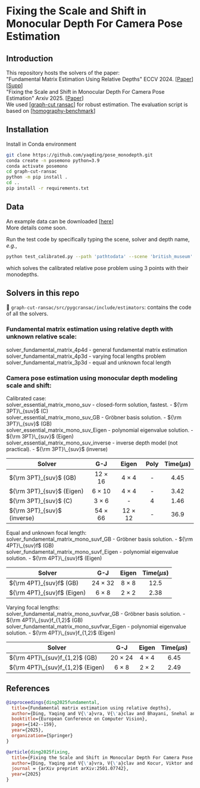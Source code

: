 # Fixing the Scale and Shift in Monocular Depth For Camera Pose Estimation

## Introduction
This repository hosts the solvers of the paper: <br />
"Fundamental Matrix Estimation Using Relative Depths" ECCV 2024. [[Paper](https://www.ecva.net/papers/eccv_2024/papers_ECCV/papers/08966.pdf)][[Supp](https://www.ecva.net/papers/eccv_2024/papers_ECCV/papers/08966-supp.pdf)] <br />
"Fixing the Scale and Shift in Monocular Depth For Camera Pose Estimation" Arxiv 2025. [[Paper](https://arxiv.org/abs/2501.07742)] <br />
We used [[graph-cut ransac](https://github.com/danini/graph-cut-ransac)] for robust estimation. The evaluation script is based on [[homography-benchmark](https://github.com/danini/homography-benchmark)] <br />

## Installation
Install in Conda environment 
```bash
git clone https://github.com/yaqding/pose_monodepth.git
conda create -n posemono python=3.9
conda activate posemono
cd graph-cut-ransac
python -m pip install .
cd ..
pip install -r requirements.txt
```

## Data
An example data can be downloaded [[here](https://drive.google.com/file/d/13ZRI8D5gxLi37xbjH0lNJ3tk6QWr0MuA/view?usp=drive_link)] <br />
More details come soon.

Run the test code by specifically typing the scene, solver and depth name, _e.g._,
```bash
python test_calibrated.py --path 'pathtodata' --scene 'british_museum' --solver 'mono' --depth 'unidepth'
```
which solves the calibrated relative pose problem using 3 points with their monodepths.


## Solvers in this repo
:file_folder: ``graph-cut-ransac/src/pygcransac/include/estimators``: contains the code of all the solvers. 
### Fundamental matrix estimation using relative depth with unknown relative scale:

solver_fundamental_matrix_4p4d - general fundamental matrix estimation <br />
solver_fundamental_matrix_4p3d - varying focal lengths problem <br />
solver_fundamental_matrix_3p3d - equal and unknown focal length <br />


### Camera pose estimation using monocular depth modeling scale and shift:

Calibrated case: <br />
solver_essential_matrix_mono_suv - closed-form solution, fastest. - ${\rm 3PT}\_{suv}$ (C) <br />
solver_essential_matrix_mono_suv_GB  - Gröbner basis solution. - ${\rm 3PT}\_{suv}$ (GB) <br />
solver_essential_matrix_mono_suv_Eigen - polynomial eigenvalue solution. - ${\rm 3PT}\_{suv}$ (Eigen) <br />
solver_essential_matrix_mono_suv_inverse - inverse depth model (not practical). - ${\rm 3PT}\_{suv}$ (inverse) <br />

| Solver           | G-J | Eigen | Poly | Time($\mu s$) |
| --------------- | :------: | :----: | :-------: | :-------: | 
| ${\rm 3PT}_{suv}$ (GB)       | 12 &times; 16 | 4 &times; 4 | - | 4.45 | 
| ${\rm 3PT}_{suv}$ (Eigen)      | 6 &times; 10 |  4 &times; 4 | - | 3.42 | 
| ${\rm 3PT}_{suv}$ (C)       | 3 &times; 6 |  - | 4 | 1.46 | 
| ${\rm 3PT}_{suv}$ (inverse)        |  54 &times; 66 |  12 &times; 12 | - | 36.9 | 

Equal and unknown focal length: <br />
solver_fundamental_matrix_mono_suvf_GB  - Gröbner basis solution. - ${\rm 4PT}\_{suv}f$ (GB) <br />
solver_fundamental_matrix_mono_suvf_Eigen - polynomial eigenvalue solution. - ${\rm 4PT}\_{suv}f$ (Eigen) <br />

| Solver           | G-J | Eigen |  Time($\mu s$) |
| --------------- | :------: | :----: | :-------: | 
| ${\rm 4PT}_{suv}f$ (GB)       | 24 &times; 32 |  8 &times; 8  | 12.5 | 
| ${\rm 4PT}_{suv}f$ (Eigen)      | 6 &times; 8 |  2 &times; 2  | 2.38 | 

Varying focal lengths: <br />
solver_fundamental_matrix_mono_suvfvar_GB  - Gröbner basis solution. - ${\rm 4PT}\_{suv}f_{1,2}$ (GB) <br />
solver_fundamental_matrix_mono_suvfvar_Eigen - polynomial eigenvalue solution. - ${\rm 4PT}\_{suv}f_{1,2}$ (Eigen) <br />

| Solver           | G-J | Eigen |   Time($\mu s$) |
| --------------- | :------: | :----: | :-------: | 
| ${\rm 4PT}\_{suv}f_{1,2}$ (GB)       | 20 &times; 24 |  4 &times; 4  | 6.45 | 
| ${\rm 4PT}\_{suv}f_{1,2}$ (Eigen)      | 6 &times; 8 |  2 &times; 2  | 2.49 | 


## References
```BibTeX
@inproceedings{ding2025fundamental,
  title={Fundamental matrix estimation using relative depths},
  author={Ding, Yaqing and V{\'a}vra, V{\'a}clav and Bhayani, Snehal and Wu, Qianliang and Yang, Jian and Kukelova, Zuzana},
  booktitle={European Conference on Computer Vision},
  pages={142--159},
  year={2025},
  organization={Springer}
}
```
```BibTeX
@article{ding2025fixing,
  title={Fixing the Scale and Shift in Monocular Depth For Camera Pose Estimation},
  author={Ding, Yaqing and V{\'a}vra, V{\'a}clav and Kocur, Viktor and Yang, Jian and Sattler, Torsten and Kukelova, Zuzana},
  journal = {arXiv preprint arXiv:2501.07742},
  year={2025}
}
```